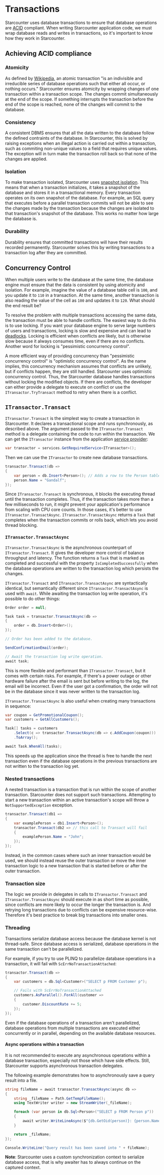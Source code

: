 # Transactions

Starcounter uses database transactions to ensure that database operations are [ACID](https://en.wikipedia.org/wiki/ACID) compliant. When writing Starcounter application code, we must wrap database reads and writes in transactions, so it's important to know how they work in Starcounter.

## Achieving ACID compliance

### Atomicity

As defined by [Wikipedia](https://en.wikipedia.org/wiki/Atomicity_%28database_systems%29), an atomic transaction "is an indivisible and irreducible series of database operations such that either all occur, or nothing occurs." Starcounter ensures atomicity by wrapping changes of one transaction within a transaction scope. The changes commit simultaneously at the end of the scope. If something interrupts the transaction before the end of the scope is reached, none of the changes will commit to the database.

### Consistency

A consistent DBMS ensures that all the data written to the database follow the defined contraints of the database. In Starcounter, this is solved by raising exceptions when an illegal action is carried out within a transaction, such as commiting non-unique values to a field that requires unique values. The exception will in turn make the transaction roll back so that none of the changes are applied.

### Isolation

To make transaction isolated, Starcounter uses [snapshot isolation](https://en.wikipedia.org/wiki/Snapshot_isolation). This means that when a transaction initializes, it takes a snapshot of the database and stores it in a transactional memory. Every transaction operates on its own snapshot of the database. For example, an SQL query that executes before a parallel transaction commits will not be able to see the changes made by the transaction because the changes are isolated to that transaction's snapshot of the database. This works no matter how large the database is.

### Durability

Durability ensures that committed transactions will have their results recorded permanently. Starcounter solves this by writing transactions to a transaction log after they are committed.

## Concurrency Control

When multiple users write to the database at the same time, the database engine must ensure that the data is consistent by using atomicity and isolation. For example, imagine the value of a database table cell is `100`, and you update it to `110` in a transaction. At the same time, another transaction is also reading the value of the cell as `100` and updates it to `120`. What should the end result be?

To resolve the problem with multiple transactions accessing the same data, the transaction must be able to handle conflicts. The easiest way to do this is to use locking. If you want your database engine to serve large numbers of users and transactions, locking is slow and expensive and can lead to [deadlocks](http://en.wikipedia.org/wiki/Deadlock). Locking is efficient when conflicts are likely, but is otherwise slow because it always consumes time, even if there are no conflicts. Another word for locking is "pessimistic concurrency control".

A more efficient way of providing concurrency than "pessimistic concurrency control" is "optimistic concurrency control". As the name implies, this concurrency mechanism assumes that conflicts are unlikely, but if conflicts happen, they are still handled. Starcounter uses optimistic concurrency control. Thus, the Starcounter database handles transactions without locking the modified objects. If there are conflicts, the developer can either provide a delegate to execute on conflict or use the `ITransactor.TryTransact` method to retry when there is a conflict.

## `ITransactor.Transact`

`ITransactor.Transact` is the simplest way to create a transaction in Starcounter. It declares a transactional scope and runs synchronously, as described above. The argument passed to the `ITransactor.Transact` method is a delegate containing the code to run within the transaction. We can get the `ITransactor` instance from the application [service provider](dependency-injection.md):

```csharp
var transactor = services.GetRequiredService<ITransactor>();
```

Then we can use the `ITransactor` to create new database transactions.

```csharp
transactor.Transact(db =>
{
    var person = db.Insert<Person>(); // Adds a row to the Person table.
    person.Name = "Gandalf";
});
```

Since `ITransactor.Transact` is synchronous, it blocks the executing thread until the transaction completes. Thus, if the transaction takes more than a few milliseconds to run, it might prevent your application's performance from scaling with CPU core counts. In those cases, it's better to use `ITransactor.TransactAsync`. `ITransactor.TransactAsync` returns a `Task` that completes when the transaction commits or rolls back, which lets you avoid thread blocking.

### `ITransactor.TransactAsync`

`ITransactor.TransactAsync` is the asynchronous counterpart of `ITransactor.Transact`. It gives the developer more control of balance throughput and latency. The function returns a `Task` that is marked as completed and successful with the property `IsCompletedSuccessfully` when the database operations are written to the transaction log which persists the changes.

`ITransactor.Transact` and `ITransactor.TransactAsync` are syntactically identical, but semantically different since `ITransactor.TransactAsync` is used with `await`. While awaiting the transaction log write operation, it's possible to do other things:

```csharp
Order order = null;

Task task = transactor.TransactAsync(db =>
{
    order = db.Insert<Order>();
});

// Order has been added to the database.

SendConfirmationEmail(order);

// Await the transaction log write operation.
await task;
```

This is more flexible and performant than `ITransactor.Transact`, but it comes with certain risks. For example, if there's a power outage or other hardware failure after the email is sent but before writing to the log, the email will be incorrect. Even if the user got a confirmation, the order will not be in the database since it was never written to the transaction log.

`ITransactor.TransactAsync` is also useful when creating many transactions in sequence:

```csharp
var coupon = GetPromotionalCoupon();
var customers = GetAllCustomers();

Task[] tasks = customers
    .Select(c => transactor.TransactAsync(db => c.AddCoupon(coupon)))
    .ToArray();

await Task.WhenAll(tasks);
```

This speeds up the application since the thread is free to handle the next transaction even if the database operations in the previous transactions are not written to the transaction log yet.

### Nested transactions

A nested transaction is a transaction that is run within the scope of another transaction. Starcounter does not support such transactions. Attempting to start a new transaction within an active transaction's scope will throw a `NotSupportedException` exception.

```csharp
transactor.Transact(db1 =>
{
    var examplePerson = db1.Insert<Person>();
    transactor.Transact(db2 => // this call to Transact will fail
    {
        examplePerson.Name = "John";
    });
});
```

Instead, in the common cases where such an inner transaction would be used, we should instead reuse the outer transaction or move the inner transaction logic to a new transaction that is started before or after the outer transaction.

### Transaction size

The logic we provide in delegates in calls to `ITransactor.Transact` and `ITransactor.TransactAsync` should execute in as short time as possible, since conflicts are more likely to occur the longer the transaction is. And retrying long transactions due to conflicts can be expensive resource-wise. Therefore it's best practice to break big transactions into smaller ones.

### Threading

Transactions serialize database access because the database kernel is not thread-safe. Since database access is serialized, database operations in the same transaction can't be parallelized.

For example, if you try to use PLINQ to parallelize database operations in a transaction, it will fail with `ScErrNoTransactionAttached`:

```csharp
transactor.Transact(db =>
{
    var customers = db.Sql<Customer>("SELECT p FROM Customer p");

    // Fails with ScErrNoTransactionAttached
    customers.AsParallel().ForAll(customer =>
    {
        customer.DiscountRate += 5;
    });
});
```

Even if the database operations of a transaction aren't parallelized, database operations from multiple transactions are executed either concurrently or in parallel, depending on the available database resources.

#### Async operations within a transaction

It is not recommended to execute any asynchronous operations within a database transaction, especially not those which have side effects. Still, Starcounter supports asynchronous transaction delegates.

The following example demonstrates how to asynchronously save a query result into a file.

```csharp
string fileName = await transactor.TransactAsync(async db =>
{
    string _fileName = Path.GetTempFileName();
    using TextWriter writer = new StreamWriter(_fileName);

    foreach (var person in db.Sql<Person>("SELECT p FROM Person p"))
    {
        await writer.WriteLineAsync($"{db.GetOid(person)}: {person.Name}");
    }

    return _fileName;
});

Console.WriteLine("Query result has been saved into " + fileName);
```

**Note**: Starcounter uses a custom synchronization context to serialize database access, that is why awaiter has to always continue on the captured context.

